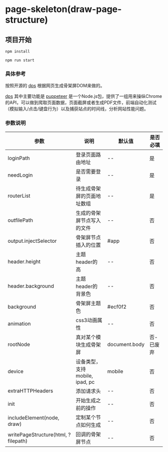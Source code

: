 # page-skeleton(draw-page-structure)

## 项目开始

```
npm install
```

```
npm run start 
```

### 具体参考

按照开源的 [dps](https://github.com/famanoder/dps) 根据网页生成骨架屏DOM来做的。

[dps](https://github.com/famanoder/dps) 其中主要功能是 [puppeteer](https://github.com/puppeteer/puppeteer)  是一个Node.js包，提供了一组用来操纵Chrome的API，可以做到爬取页面数据，页面截屏或者生成PDF文件，前端自动化测试（模拟输入/点击/键盘行为）以及捕获站点的时间线，分析网站性能问题。


<!-- [vue-skeleton-webpack-plugin](https://github.com/lavas-project/vue-skeleton-webpack-plugin) -->

<!-- ##### vue-skeleton-webpack-plugin 用法

    npm install vue-skeleton-webpack-plugin -S

在vue.config.js 中的 configureWebpack 配置

    const SkeletonWebpackPlugin = require('vue-skeleton-webpack-plugin');
    new SkeletonWebpackPlugin({
        webpackConfig: {
            entry: {
                app: path.join(__dirname, './src/skeleton/entry-skeleton.js'),
            },
        },
        router: {
            mode: 'history',
            routes: [
                {
                    path: '/login',//可以用正则比如 path: /^\/page1/
                    skeletonId: 'skeleton1'
                },
                {
                    path: '/order_list',
                    skeletonId: 'skeleton2'
                },
            ]
        },
        minimize: true,//下是否需要压缩注入 HTML 的 JS 代码
        quiet: true,//在服务端渲染时是否需要输出信息到控制台
    })
 -->


### 参数说明
| 参数 | 说明 | 默认值 | 是否必填
|----- | ----- | ----- | -----
| loginPath | 登录页面路由地址 | -- | 是
| needLogin | 是否需要登录 | -- | 是
| routerList | 待生成骨架屏的页面地址数组 | -- | 是
| outfilePath | 生成的骨架屏节点写入的文件 | -- | 否
| output.injectSelector | 骨架屏节点插入的位置 | #app | 否
| header.height | 主题header的高 | -- | 否
| header.background | 主题header的背景色 | -- | 否
| background | 骨架屏主题色 | #ecf0f2 | 否
| animation | css3动画属性 | -- | 否
| rootNode | 真对某个模块生成骨架屏 | document.body | 否-已废弃
| device | 设备类型，支持mobile, ipad, pc | mobile | 否
| extraHTTPHeaders | 添加请求头 | -- | 否
| init | 开始生成之前的操作 | -- | 否
| includeElement(node, draw) | 定制某个节点如何生成 | -- | 否
| writePageStructure(html, ?filepath) | 回调的骨架屏节点 | -- | 否
